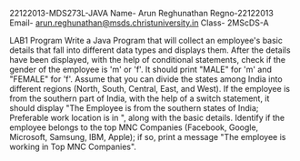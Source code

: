 22122013-MDS273L-JAVA
Name- Arun Reghunathan Regno-22122013 Email- arun.reghunathan@msds.christuniversity.in Class- 2MScDS-A

LAB1 Program Write a Java Program that will collect an employee's basic details
that fall into different data types and displays them. After the details have been displayed,
with the help of conditional statements, check if the gender of the employee is 'm' or 'f'. 
It should print "MALE" for 'm' and "FEMALE" for 'f'. Assume that you can divide the states among India into 
different regions (North, South, Central, East, and West). If the employee is from the southern part of India, 
with the help of a switch statement, it should display "The Employee is from the southern states of India;
Preferable work location is in ", along with the basic details. Identify if the employee belongs to the top MNC Companies 
(Facebook, Google, Microsoft, Samsung, IBM, Apple); if so, print a message "The employee is working in Top MNC Companies".
